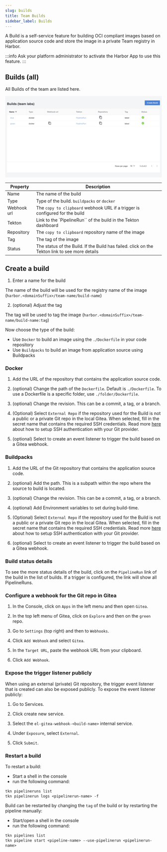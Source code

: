 ```yaml
---
slug: builds
title: Team Builds
sidebar_label: Builds
---
```


<!-- ![Console: new service](img/team-builds.png) -->

A Build is a self-service feature for building OCI compliant images based on application source code and store the image in a private Team registry in Harbor.

:::info
Ask your platform administrator to activate the Harbor App to use this feature.
:::

## Builds (all)

All Builds of the team are listed here.

![Team builds](../../img/team-builds.png)

| Property    | Description                                                                                    |
| ----------- | ---------------------------------------------------------------------------------------------- |
| Name        | The name of the build                                                                          |
| Type        | Type of the build. `buildpacks` or `docker`                                                    |
| Webhook url | The `copy to clipboard` webhook URL if a trigger is configured for the build                   |
| Tekton      | Link to the `PipelineRun`` of the build in the Tekton dashboard                                |
| Repository  | The `copy to clipboard` repository name of the image                                           |
| Tag         | The tag of the image                                                                           |
| Status      | The status of the Build. If the Build has failed. click on the Tekton link to see more details |

## Create a build

1. Enter a name for the build

The name of the build will be used for the registry name of the image (`harbor.<domainSuffix>/team-name/build-name`)

2. (optional) Adjust the tag

The tag will be used to tag the image (`harbor.<domainSuffix>/team-name/build-name:tag`)

Now choose the type of the build:

- Use `Docker` to build an image using the `./Dockerfile` in your code repository
- Use `Buildpacks` to build an image from application source using Buildpacks

### Docker

1. Add the URL of the repository that contains the application source code.

2. (optional) Change the path of the `Dockerfile`. Default is `./Dockerfile`. To use a Dockerfile is a specific folder, use `./folder/Dockerfile`.

3. (optional) Change the revision. This can be a commit, a tag, or a branch.

4. (Optional) Select `External Repo` if the repository used for the Build is not a public or a private Git repo in the local Gitea. When selected, fill in the secret name that contains the required SSH credentials. Read more [here](https://tekton.dev/docs/how-to-guides/clone-repository/#git-authentication) about how to setup SSH authentication with your Git provider.

5. (optional) Select to create an event listener to trigger the build based on a Gitea webhook.

### Buildpacks

1. Add the URL of the Git repository that contains the application source code.

2. (optional) Add the path. This is a subpath within the repo where the source to build is located.

3. (optional) Change the revision. This can be a commit, a tag, or a branch.

4. (optional) Add Environment variables to set during build-time.

5. (Optional) Select `External Repo` if the repository used for the Build is not a public or a private Git repo in the local Gitea. When selected, fill in the secret name that contains the required SSH credentials. Read more [here](https://tekton.dev/docs/how-to-guides/clone-repository/#git-authentication) about how to setup SSH authentication with your Git provider.

6. (optional) Select to create an event listener to trigger the build based on a Gitea webhook.

### Build status details

To see the more status details of the build, click on the `PipelineRun` link of the build in the list of builds. If a trigger is configured, the link will show all PipelineRuns.

### Configure a webhook for the Git repo in Gitea

1. In the Console, click on `Apps` in the left menu and then open `Gitea`.

2. In the top left menu of Gitea, click on `Explore` and then on the `green` repo.

3. Go to `Settings` (top right) and then to `Webhooks`.

4. Click `Add Webhook` and select `Gitea`.

5. In the `Target URL`, paste the webhook URL from your clipboard.

6. Click `Add Webhook`.

### Expose the trigger listener publicly

When using an external (private) Git repository, the trigger event listener that is created can also be exposed publicly. To expose the event listener publicly:

1. Go to Services.

2. Click create new service.

3. Select the `el-gitea-webhook-<build-name>` internal service.

4. Under `Exposure`, select `External`.

5. Click `Submit`.

### Restart a build

To restart a build:

- Start a shell in the console
- run the following command:

```
tkn pipelineruns list
tkn pipelinerun logs <pipelinerun-name> -f
```

Build can be restarted by changing the `tag` of the build or by restarting the pipeline manually:

- Start/open a shell in the console
- run the following command:

```
tkn pipelines list
tkn pipeline start <pipeline-name> --use-pipelinerun <pipelinerun-name>
```
